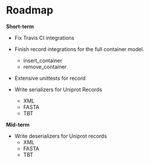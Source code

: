 # Roadmap

**Short-term**
- Fix Travis CI integrations
- Finish record integrations for the full container model.
    - insert_container
    - remove_container
- Extensive unittests for record

- Write serializers for Uniprot Records
    - XML
    - FASTA
    - TBT

**Mid-term**
- Write deserializers for Uniprot records
    - XML
    - FASTA
    - TBT
